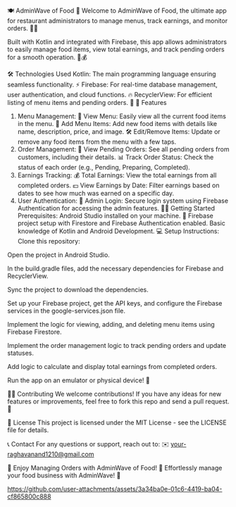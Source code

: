 🍽️ AdminWave of Food 🍔
Welcome to AdminWave of Food, the ultimate app for restaurant administrators to manage menus, track earnings, and monitor orders. 📱✨

Built with Kotlin and integrated with Firebase, this app allows administrators to easily manage food items, view total earnings, and track pending orders for a smooth operation. 💼💰

🛠️ Technologies Used
Kotlin: The main programming language ensuring seamless functionality. ⚡
Firebase: For real-time database management, user authentication, and cloud functions. 🔥
RecyclerView: For efficient listing of menu items and pending orders. 📜
📲 Features
1. Menu Management:
🍔 View Menu: Easily view all the current food items in the menu.
🍕 Add Menu Items: Add new food items with details like name, description, price, and image.
🛠️ Edit/Remove Items: Update or remove any food items from the menu with a few taps.
2. Order Management:
📜 View Pending Orders: See all pending orders from customers, including their details.
📊 Track Order Status: Check the status of each order (e.g., Pending, Preparing, Completed).
3. Earnings Tracking:
💰 Total Earnings: View the total earnings from all completed orders.
💵 View Earnings by Date: Filter earnings based on dates to see how much was earned on a specific day.
4. User Authentication:
🔑 Admin Login: Secure login system using Firebase Authentication for accessing the admin features.
🏃‍♂️ Getting Started
Prerequisites:
Android Studio installed on your machine. 📱
Firebase project setup with Firestore and Firebase Authentication enabled.
Basic knowledge of Kotlin and Android Development. 💻
Setup Instructions:
Clone this repository:


Open the project in Android Studio.

In the build.gradle files, add the necessary dependencies for Firebase and RecyclerView.

Sync the project to download the dependencies.

Set up your Firebase project, get the API keys, and configure the Firebase services in the google-services.json file.

Implement the logic for viewing, adding, and deleting menu items using Firebase Firestore.

Implement the order management logic to track pending orders and update statuses.

Add logic to calculate and display total earnings from completed orders.

Run the app on an emulator or physical device! 🚀

🧑‍💻 Contributing
We welcome contributions! If you have any ideas for new features or improvements, feel free to fork this repo and send a pull request. 📝

📜 License
This project is licensed under the MIT License - see the LICENSE file for details.

📞 Contact
For any questions or support, reach out to:
✉️ your-raghavanand1210@gmail.com

🎉 Enjoy Managing Orders with AdminWave of Food! 🎉
Effortlessly manage your food business with AdminWave! 🍴



https://github.com/user-attachments/assets/3a34ba0e-01c6-4419-ba04-cf865800c888

